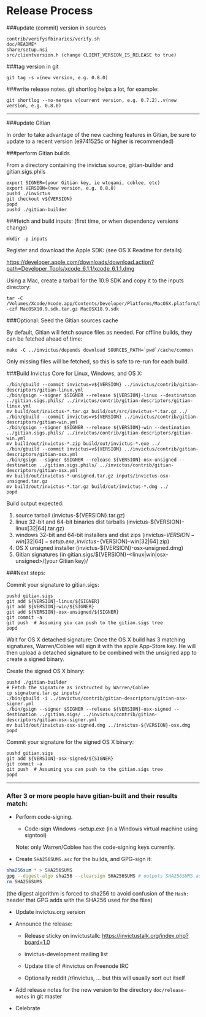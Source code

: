 Release Process
====================

###update (commit) version in sources

	contrib/verifysfbinaries/verify.sh
	doc/README*
	share/setup.nsi
	src/clientversion.h (change CLIENT_VERSION_IS_RELEASE to true)

###tag version in git

	git tag -s v(new version, e.g. 0.8.0)

###write release notes. git shortlog helps a lot, for example:

	git shortlog --no-merges v(current version, e.g. 0.7.2)..v(new version, e.g. 0.8.0)

* * *

###update Gitian

 In order to take advantage of the new caching features in Gitian, be sure to update to a recent version (e9741525c or higher is recommended)

###perform Gitian builds

 From a directory containing the invictus source, gitian-builder and gitian.sigs.phils
  
    export SIGNER=(your Gitian key, ie wtogami, coblee, etc)
	export VERSION=(new version, e.g. 0.8.0)
	pushd ./invictus
	git checkout v${VERSION}
	popd
	pushd ./gitian-builder

###fetch and build inputs: (first time, or when dependency versions change)

	mkdir -p inputs

 Register and download the Apple SDK: (see OS X Readme for details)

 https://developer.apple.com/downloads/download.action?path=Developer_Tools/xcode_6.1.1/xcode_6.1.1.dmg

 Using a Mac, create a tarball for the 10.9 SDK and copy it to the inputs directory:

	tar -C /Volumes/Xcode/Xcode.app/Contents/Developer/Platforms/MacOSX.platform/Developer/SDKs/ -czf MacOSX10.9.sdk.tar.gz MacOSX10.9.sdk

###Optional: Seed the Gitian sources cache

  By default, Gitian will fetch source files as needed. For offline builds, they can be fetched ahead of time:

	make -C ../invictus/depends download SOURCES_PATH=`pwd`/cache/common

  Only missing files will be fetched, so this is safe to re-run for each build.

###Build Invictus Core for Linux, Windows, and OS X:

	./bin/gbuild --commit invictus=v${VERSION} ../invictus/contrib/gitian-descriptors/gitian-linux.yml
	./bin/gsign --signer $SIGNER --release ${VERSION}-linux --destination ../gitian.sigs.phils/ ../invictus/contrib/gitian-descriptors/gitian-linux.yml
	mv build/out/invictus-*.tar.gz build/out/src/invictus-*.tar.gz ../
	./bin/gbuild --commit invictus=v${VERSION} ../invictus/contrib/gitian-descriptors/gitian-win.yml
	./bin/gsign --signer $SIGNER --release ${VERSION}-win --destination ../gitian.sigs.phils/ ../invictus/contrib/gitian-descriptors/gitian-win.yml
	mv build/out/invictus-*.zip build/out/invictus-*.exe ../
	./bin/gbuild --commit invictus=v${VERSION} ../invictus/contrib/gitian-descriptors/gitian-osx.yml
	./bin/gsign --signer $SIGNER --release ${VERSION}-osx-unsigned --destination ../gitian.sigs.phils/ ../invictus/contrib/gitian-descriptors/gitian-osx.yml
	mv build/out/invictus-*-unsigned.tar.gz inputs/invictus-osx-unsigned.tar.gz
	mv build/out/invictus-*.tar.gz build/out/invictus-*.dmg ../
	popd
  Build output expected:

  1. source tarball (invictus-${VERSION}.tar.gz)
  2. linux 32-bit and 64-bit binaries dist tarballs (invictus-${VERSION}-linux[32|64].tar.gz)
  3. windows 32-bit and 64-bit installers and dist zips (invictus-${VERSION}-win[32|64]-setup.exe, invictus-${VERSION}-win[32|64].zip)
  4. OS X unsigned installer (invictus-${VERSION}-osx-unsigned.dmg)
  5. Gitian signatures (in gitian.sigs/${VERSION}-<linux|win|osx-unsigned>/(your Gitian key)/

###Next steps:

Commit your signature to gitian.sigs:

	pushd gitian.sigs
	git add ${VERSION}-linux/${SIGNER}
	git add ${VERSION}-win/${SIGNER}
	git add ${VERSION}-osx-unsigned/${SIGNER}
	git commit -a
	git push  # Assuming you can push to the gitian.sigs tree
	popd

  Wait for OS X detached signature:
	Once the OS X build has 3 matching signatures, Warren/Coblee will sign it with the apple App-Store key.
	He will then upload a detached signature to be combined with the unsigned app to create a signed binary.

  Create the signed OS X binary:

	pushd ./gitian-builder
	# Fetch the signature as instructed by Warren/Coblee
	cp signature.tar.gz inputs/
	./bin/gbuild -i ../invictus/contrib/gitian-descriptors/gitian-osx-signer.yml
	./bin/gsign --signer $SIGNER --release ${VERSION}-osx-signed --destination ../gitian.sigs/ ../invictus/contrib/gitian-descriptors/gitian-osx-signer.yml
	mv build/out/invictus-osx-signed.dmg ../invictus-${VERSION}-osx.dmg
	popd

Commit your signature for the signed OS X binary:

	pushd gitian.sigs
	git add ${VERSION}-osx-signed/${SIGNER}
	git commit -a
	git push  # Assuming you can push to the gitian.sigs tree
	popd

-------------------------------------------------------------------------

### After 3 or more people have gitian-built and their results match:

- Perform code-signing.

    - Code-sign Windows -setup.exe (in a Windows virtual machine using signtool)

  Note: only Warren/Coblee has the code-signing keys currently.

- Create `SHA256SUMS.asc` for the builds, and GPG-sign it:
```bash
sha256sum * > SHA256SUMS
gpg --digest-algo sha256 --clearsign SHA256SUMS # outputs SHA256SUMS.asc
rm SHA256SUMS
```
(the digest algorithm is forced to sha256 to avoid confusion of the `Hash:` header that GPG adds with the SHA256 used for the files)

- Update invictus.org version

- Announce the release:

  - Release sticky on invictustalk: https://invictustalk.org/index.php?board=1.0

  - invictus-development mailing list

  - Update title of #invictus on Freenode IRC

  - Optionally reddit /r/invictus, ... but this will usually sort out itself

- Add release notes for the new version to the directory `doc/release-notes` in git master

- Celebrate 
